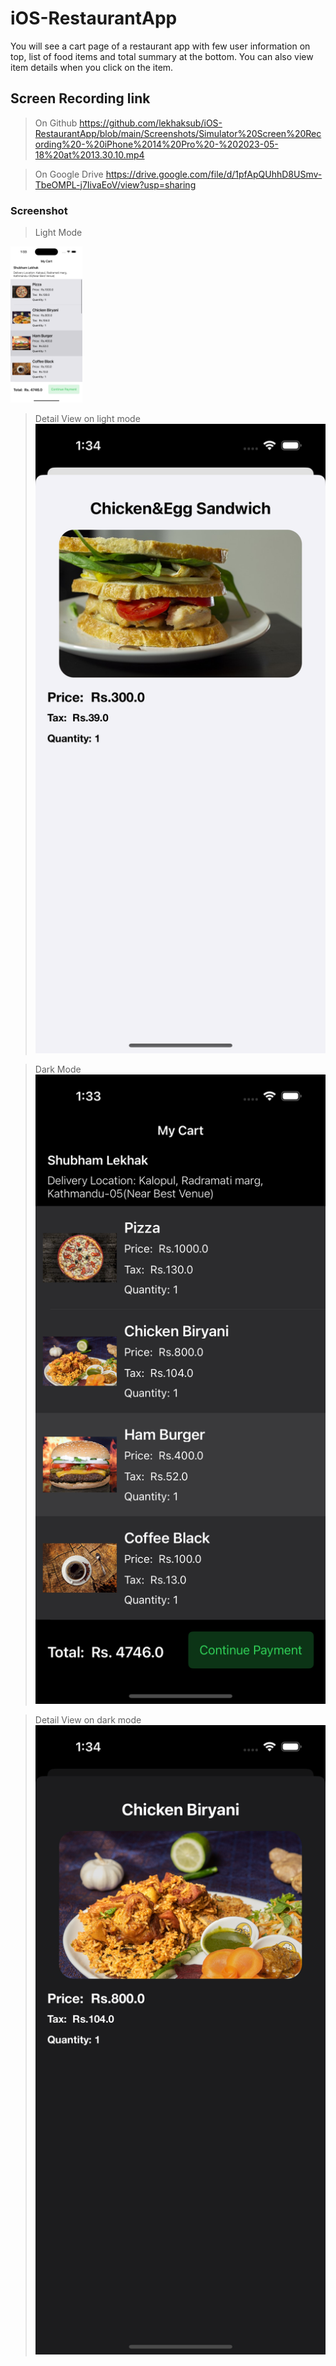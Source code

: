 # iOS-RestaurantApp

You will see a cart page of a restaurant app with few user information on top, list of food items and total summary at the bottom. You can also view item details when you click on the item.

## Screen Recording link
> On Github
https://github.com/lekhaksub/iOS-RestaurantApp/blob/main/Screenshots/Simulator%20Screen%20Recording%20-%20iPhone%2014%20Pro%20-%202023-05-18%20at%2013.30.10.mp4

> On Google Drive
https://drive.google.com/file/d/1pfApQUhhD8USmv-TbeOMPL-j7IivaEoV/view?usp=sharing

### Screenshot
> Light Mode
<img src="https://github.com/lekhaksub/iOS-RestaurantApp/blob/main/Screenshots/Simulator%20Screenshot%20-%20iPhone%2014%20Pro%20-%202023-05-18%20at%2013.33.49.png" height="250">

> Detail View on light mode
![](https://github.com/lekhaksub/iOS-RestaurantApp/blob/main/Screenshots/Simulator%20Screenshot%20-%20iPhone%2014%20Pro%20-%202023-05-18%20at%2013.34.16.png)


> Dark Mode
![](https://github.com/lekhaksub/iOS-RestaurantApp/blob/main/Screenshots/Simulator%20Screenshot%20-%20iPhone%2014%20Pro%20-%202023-05-18%20at%2013.33.58.png)

> Detail View on dark mode
![](https://github.com/lekhaksub/iOS-RestaurantApp/blob/main/Screenshots/Simulator%20Screenshot%20-%20iPhone%2014%20Pro%20-%202023-05-18%20at%2013.34.07.png)
